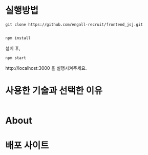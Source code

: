 # 실행방법

```
git clone https://github.com/engall-recruit/frontend_jsj.git


npm install
```

설치 후,

```
npm start
```

http://localhost:3000 을 실행시켜주세요.

# 사용한 기술과 선택한 이유

```

```

# About

# 배포 사이트
